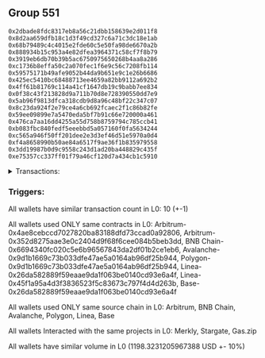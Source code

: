 ## Group 551

```0x356f1af3eaeb47022745673a138233a1edaaa357
0x2dbade8fdc8317eb8a56c21dbb158639e2d011f8
0x8d2aa659dfb18c1d3f49cd327c6a71c3dc18e1ab
0x68b79489c4c4015e2fde60c5e50fa98de6670a2b
0x888934b15c953a4e82dfea3964371c58cf7f8b79
0x3919eb6db70b39b5ac6750975650268b4aa8a286
0xc1736b8effa50c2a070fec1f6e9c56c7208fb114
0x59575171b49afe9052b44da9b651e9c1e26b6686
0x425ec5410bc68488713ee4659a82bb9112a692b2
0x4ff61b81769c114a41cf1647db19c9babb7ee834
0x0f38c43f213828d9a711b70d8e728390550dd7e9
0x5ab96f9813dfca318cdb9d8a96c48bf22c347c07
0x8c23da924f2e79ce4a6cb692fcaec2f1c86b82fe
0x59ee09899e7a5470eda5bf7b91c66e720000a461
0x476ca7aa16dd4255a55d758b8759794c785ccb41
0xb083fbc840fedf5eeebbd5a057160f0fa5634244
0xc565a946f50ff201dee2e3d3ef46d51e5970a0d4
0xf4a8658990b50ae84a6517f9ae36f1b835979558
0x3dd19987b0d9c9558c243d1ad20ba448829c435f
0xe75357cc337ff01f79a46cf120d7a434cb1c5910
```
<details>
<summary>Transactions:</summary>

Hashes: 

Wallet: 0x356f1af3eaeb47022745673a138233a1edaaa357

       Hash: 0x72ac1e491677b304a497c6f776535aa61b5a1d299fbe20a431db06b19facbbcd
         - source chain: Arbitrum
         - destination chain: Aptos
         - project: Merkly
         - contract: 0x4ae8cebccd7027820ba83188dfd73ccad0a92806
       Hash: 0xc3de70f7ac6df90b8d31e02ea2b06c6f826f08fb5cfecac25ee8616310c7863d
         - source chain: Arbitrum
         - destination chain: BNB Chain
         - project: Stargate
         - contract: 0x352d8275aae3e0c2404d9f68f6cee084b5beb3dd
         - value USD: 264.763314053
       Hash: 0x4a813fb431fa0076ce197dcd83b9c7a65b5b1b4d4bbf2880197e2059984928ee
         - source chain: BNB Chain
         - destination chain: Avalanche
         - project: Stargate
         - contract: 0x6694340fc020c5e6b96567843da2df01b2ce1eb6
         - value USD: 261.851131671
       Hash: 0xc1e2ce6bc99952f42ffa89bc4590e0b9114a35b9ce5dd03a910b290700ad372f
         - source chain: Avalanche
         - destination chain: Polygon
         - project: Stargate
         - contract: 0x9d1b1669c73b033dfe47ae5a0164ab96df25b944
         - value USD: 259.538670952
       Hash: 0xf6cc4e332d0eb186c757a2fc7e4260f25d5100286c9c9d942b71a4018bf3198c
         - source chain: Polygon
         - destination chain: Base
         - project: Stargate
         - contract: 0x9d1b1669c73b033dfe47ae5a0164ab96df25b944
         - value USD: 257.646625136
       Hash: 0xea2cd20e630c377fb941579bf01603ae3a5c4bbb8224e59a3ba5139e4484c12b
         - source chain: Linea
         - destination chain: Metis
         - project: Gas.zip
         - contract: 0x26da582889f59eaae9da1f063be0140cd93e6a4f
         - value USD: 3.210413713e-06
       Hash: 0x262c9a0d255924853b63c802061a488341fe9a49534c7d76f5991ac41c8de54a
         - source chain: Linea
         - destination chain: Base
         - project: Stargate
         - contract: 0x45f1a95a4d3f3836523f5c83673c797f4d4d263b
         - value USD: 48.207551712
       Hash: 0xcb993a01a9ed2265bdb371003d4e9ddac1c230d3f17686d214fe211e70b9a25d
         - source chain: Base
         - destination chain: Kava
         - project: Gas.zip
         - contract: 0x26da582889f59eaae9da1f063be0140cd93e6a4f
         - value USD: 3.756638197e-08
       Hash: 0x5dd3468d574b194d37455fbc1edb028ba1e7270ea72e3031e60d884433807af9
         - source chain: Linea
         - destination chain: Base
         - project: Stargate
         - contract: 0x45f1a95a4d3f3836523f5c83673c797f4d4d263b
         - value USD: 106.315682371
       Hash: 0xa6b819d75fc825666872021227267b7d7f7c515def110eefe48daba923c92190
         - source chain: Base
         - destination chain: Arbitrum
         - project: Gas.zip
         - contract: 0x26da582889f59eaae9da1f063be0140cd93e6a4f
         - value USD: 0.0001414537586
Wallet: 0x2dbade8fdc8317eb8a56c21dbb158639e2d011f8

       Hash:0xa64bac8d2c1411843cf3e1b7ee1f4977708d56da210f0b593a6899b1f140a95e
         - source chain: Arbitrum
         - destination chain: Aptos
         - project: Merkly
         - contract: 0x4ae8cebccd7027820ba83188dfd73ccad0a92806
       Hash:0x8da42c3b6d538488037f2cbea3f30327c001d23ba0d7a579f9657380da41ee04
         - source chain: Arbitrum
         - destination chain: BNB Chain
         - project: Stargate
         - contract: 0x352d8275aae3e0c2404d9f68f6cee084b5beb3dd
         - value USD: 255.895934738
       Hash:0x1eedc30f5f7cce2d14c5b9d8b6d679583d42451a80014e311ddfdd632ca9de73
         - source chain: BNB Chain
         - destination chain: Avalanche
         - project: Stargate
         - contract: 0x6694340fc020c5e6b96567843da2df01b2ce1eb6
         - value USD: 252.811731939
       Hash:0x23160d3df77e8ea28e36d671190f0d7a4d30bd29aed08e5e0e28faff37b2791f
         - source chain: Avalanche
         - destination chain: Polygon
         - project: Stargate
         - contract: 0x9d1b1669c73b033dfe47ae5a0164ab96df25b944
         - value USD: 250.939863892
       Hash:0xeaf61b759a63762bf22097989bb17183fa314828290fd3317357c76139d5661e
         - source chain: Polygon
         - destination chain: Base
         - project: Stargate
         - contract: 0x9d1b1669c73b033dfe47ae5a0164ab96df25b944
         - value USD: 249.097380667
       Hash:0xb025504c1ea35db8e1f825366c8d9fd22bc516e0046057e33119f5785e5f49f2
         - source chain: Linea
         - destination chain: Arbitrum
         - project: Gas.zip
         - contract: 0x26da582889f59eaae9da1f063be0140cd93e6a4f
         - value USD: 0.0001205564449
       Hash:0xfaf69dd67c1784749ac1e7106e65be2cd260f03dd6142bdbcdf2d1bd5ed209d7
         - source chain: Linea
         - destination chain: Base
         - project: Stargate
         - contract: 0x45f1a95a4d3f3836523f5c83673c797f4d4d263b
         - value USD: 51.8446909
       Hash:0x582976758ca4edff96fbda1229d129b9572e454da585094ba985153b93ddb2df
         - source chain: Base
         - destination chain: Kava
         - project: Gas.zip
         - contract: 0x26da582889f59eaae9da1f063be0140cd93e6a4f
         - value USD: 3.786691303e-08
       Hash:0x6efc776dfc3838bc1d00e53a9c30f5ddedfcb7d415dc7c882688ca1e00605c9a
         - source chain: Linea
         - destination chain: Base
         - project: Stargate
         - contract: 0x45f1a95a4d3f3836523f5c83673c797f4d4d263b
         - value USD: 104.760916093
       Hash:0x5ed6e5fa65dbec3c09165249a3d16f677a422fb0eb1f99e362bec863eb71d7bb
         - source chain: Base
         - destination chain: Kava
         - project: Gas.zip
         - contract: 0x26da582889f59eaae9da1f063be0140cd93e6a4f
         - value USD: 1.993683073e-08
Wallet: 0x8d2aa659dfb18c1d3f49cd327c6a71c3dc18e1ab

       Hash:0x42e95d0e6b64c49ab1306bcea5915dd5f868b8db03fa9dd876effced6a12d15d
         - source chain: Arbitrum
         - destination chain: Aptos
         - project: Merkly
         - contract: 0x4ae8cebccd7027820ba83188dfd73ccad0a92806
       Hash:0xda2ca9013248692f553e6cbb5d5f1a2de749fba666bba6a80c00353283da9408
         - source chain: Arbitrum
         - destination chain: BNB Chain
         - project: Stargate
         - contract: 0x352d8275aae3e0c2404d9f68f6cee084b5beb3dd
         - value USD: 263.59635794
       Hash:0xc170994f18468f225aba9dcfa0daaad407fafdab7cdfda231d70d684c97033ea
         - source chain: BNB Chain
         - destination chain: Avalanche
         - project: Stargate
         - contract: 0x6694340fc020c5e6b96567843da2df01b2ce1eb6
         - value USD: 260.746125837
       Hash:0xfeee636eafb308f13e6fc55fcdb2557a4287c3cdf9cdc00e86a14cddac7e1dd6
         - source chain: Avalanche
         - destination chain: Polygon
         - project: Stargate
         - contract: 0x9d1b1669c73b033dfe47ae5a0164ab96df25b944
         - value USD: 258.783320944
       Hash:0x6db106fe4f4879a07c47fb2eeae793b2f7925b2ced7eb5a9e545291bd1c36815
         - source chain: Polygon
         - destination chain: Base
         - project: Stargate
         - contract: 0x9d1b1669c73b033dfe47ae5a0164ab96df25b944
         - value USD: 256.595746901
       Hash:0x2713852c27941f8267ea125cf5614bf531cd6d3bd2596eed110e73e3db9d4e5c
         - source chain: Linea
         - destination chain: Linea
         - project: Gas.zip
         - contract: 0x26da582889f59eaae9da1f063be0140cd93e6a4f
         - value USD: 0.0001501605423
       Hash:0x53355ca0c7e2266183a526ac7db1d9d2d327a55cf03e33221438c302ac5a6293
         - source chain: Linea
         - destination chain: Base
         - project: Stargate
         - contract: 0x45f1a95a4d3f3836523f5c83673c797f4d4d263b
         - value USD: 44.742276625
       Hash:0xc4ac254ac4d061dbf30ea11521c208410180ed93f0573e3b83defb1c5fd6098b
         - source chain: Base
         - destination chain: Scroll
         - project: Gas.zip
         - contract: 0x26da582889f59eaae9da1f063be0140cd93e6a4f
         - value USD: 5.17929295e-05
       Hash:0xb0494de18c48f441d27159a64bed41b5e4d355bf6804bc541994a505e574a0f1
         - source chain: Linea
         - destination chain: Base
         - project: Stargate
         - contract: 0x45f1a95a4d3f3836523f5c83673c797f4d4d263b
         - value USD: 120.82428346
       Hash:0x62a81321106a6d79739d326bbd7e3b4f33f1562e3e24b593dd753f459611fe06
         - source chain: Base
         - destination chain: Kava
         - project: Gas.zip
         - contract: 0x26da582889f59eaae9da1f063be0140cd93e6a4f
         - value USD: 1.974451403e-08
Wallet: 0x68b79489c4c4015e2fde60c5e50fa98de6670a2b

       Hash:0x9d3826ad1ad76cdcdeb66dc4487577d0baa50799d74d476db9db6206075cd88e
         - source chain: Arbitrum
         - destination chain: Aptos
         - project: Merkly
         - contract: 0x4ae8cebccd7027820ba83188dfd73ccad0a92806
       Hash:0x36e4c209961e05a7862886325e46b96ea38294288d715b9cb6f4dc4b1dccf2c9
         - source chain: Arbitrum
         - destination chain: BNB Chain
         - project: Stargate
         - contract: 0x352d8275aae3e0c2404d9f68f6cee084b5beb3dd
         - value USD: 248.746775889
       Hash:0x32bec6d47448d1acd42664553177312202c47c15573b052135605637ea0ad4e6
         - source chain: BNB Chain
         - destination chain: Avalanche
         - project: Stargate
         - contract: 0x6694340fc020c5e6b96567843da2df01b2ce1eb6
         - value USD: 245.519971503
       Hash:0xd6aee10d8715c014b1420a775d91bc91ceb13616ef17267160c6814af8e9bd61
         - source chain: Avalanche
         - destination chain: Polygon
         - project: Stargate
         - contract: 0x9d1b1669c73b033dfe47ae5a0164ab96df25b944
         - value USD: 243.582312514
       Hash:0x3408d9ab792e62e9a255ba448b88241f672d328fe7761ed1c111e78367c2517d
         - source chain: Polygon
         - destination chain: Base
         - project: Stargate
         - contract: 0x9d1b1669c73b033dfe47ae5a0164ab96df25b944
         - value USD: 241.801282294
       Hash:0xe4d0fb0ec94eee6c2431451e02b75ca03de14980cba7858918c823b2ae6e6688
         - source chain: Linea
         - destination chain: Zora
         - project: Gas.zip
         - contract: 0x26da582889f59eaae9da1f063be0140cd93e6a4f
         - value USD: 4.92212704e-05
       Hash:0xcd23072a1d882b242f6ecfbecbd9135dd7c9783e681870158e9b12779a08795f
         - source chain: Linea
         - destination chain: Base
         - project: Stargate
         - contract: 0x45f1a95a4d3f3836523f5c83673c797f4d4d263b
         - value USD: 48.974437915
       Hash:0xd0fa828f55b51aa4f1e3c6cb57184f160ac40f66bd9fc6415504a030861ff08d
         - source chain: Base
         - destination chain: Linea
         - project: Gas.zip
         - contract: 0x26da582889f59eaae9da1f063be0140cd93e6a4f
         - value USD: 0.0001215708566
       Hash:0xc7546d8c55f930d2bd3bb29303b8078333ccb38f9455322774638ffd0e6dc205
         - source chain: Linea
         - destination chain: Base
         - project: Stargate
         - contract: 0x45f1a95a4d3f3836523f5c83673c797f4d4d263b
         - value USD: 111.092839808
       Hash:0x46bfa85d7743654a771f015c53393794335a3b92a6d7ba91027433552e153b92
         - source chain: Base
         - destination chain: Arbitrum
         - project: Gas.zip
         - contract: 0x26da582889f59eaae9da1f063be0140cd93e6a4f
         - value USD: 0.0001082584791
Wallet: 0x888934b15c953a4e82dfea3964371c58cf7f8b79

       Hash:0x509dfda95544c4a859fe49a20b59a74022c82b69492355cd5e1fba5ee69aed00
         - source chain: Arbitrum
         - destination chain: Aptos
         - project: Merkly
         - contract: 0x4ae8cebccd7027820ba83188dfd73ccad0a92806
       Hash:0x04bfd4b783c49ab7d42c45cebcea4f73104ba79dd182a159d33b0cbc77a04df5
         - source chain: Arbitrum
         - destination chain: BNB Chain
         - project: Stargate
         - contract: 0x352d8275aae3e0c2404d9f68f6cee084b5beb3dd
         - value USD: 254.252479534
       Hash:0x89683150ce5e21b4c35db6e1a75781ccc472f1e0e3f8174d0311fccb67e7c50d
         - source chain: BNB Chain
         - destination chain: Avalanche
         - project: Stargate
         - contract: 0x6694340fc020c5e6b96567843da2df01b2ce1eb6
         - value USD: 251.56923951
       Hash:0xd80ddc672bc450811a655e574bc579aead7ef46e4ccdee5069b027c8b8bad513
         - source chain: Avalanche
         - destination chain: Polygon
         - project: Stargate
         - contract: 0x9d1b1669c73b033dfe47ae5a0164ab96df25b944
         - value USD: 247.380920711
       Hash:0x1440bfe2a877b33f1135310f9956b21b271e73283ca790ba40d8a77a0a3dea78
         - source chain: Polygon
         - destination chain: Base
         - project: Stargate
         - contract: 0x9d1b1669c73b033dfe47ae5a0164ab96df25b944
         - value USD: 245.619360101
       Hash:0x29735caabe50daa2c18f0d6004019e2775daa8875604aebd941d721601a43755
         - source chain: Linea
         - destination chain: Metis
         - project: Gas.zip
         - contract: 0x26da582889f59eaae9da1f063be0140cd93e6a4f
         - value USD: 3.814063534e-06
       Hash:0x9c5f3695e7fd313fb330e5a9c9dd0514c2c4bfa480e530dbecd3dceaf868368e
         - source chain: Linea
         - destination chain: Base
         - project: Stargate
         - contract: 0x45f1a95a4d3f3836523f5c83673c797f4d4d263b
         - value USD: 47.861453477
       Hash:0xdd23e7f67361fbb5c033a306c7d2ee2add6f39b5fc5d02725c544b5f46b9db99
         - source chain: Base
         - destination chain: Scroll
         - project: Gas.zip
         - contract: 0x26da582889f59eaae9da1f063be0140cd93e6a4f
         - value USD: 7.893956841e-05
       Hash:0xaf544eccc383c393995b53e66ced7984c6c849ab2dc5b670e078a4af4a1a2194
         - source chain: Linea
         - destination chain: Base
         - project: Stargate
         - contract: 0x45f1a95a4d3f3836523f5c83673c797f4d4d263b
         - value USD: 109.61457224
       Hash:0x20ac92242ccb3ff61b75d7037e5164cafe04bd1ff14edd2630f5b2e44514ecaf
         - source chain: Base
         - destination chain: Scroll
         - project: Gas.zip
         - contract: 0x26da582889f59eaae9da1f063be0140cd93e6a4f
         - value USD: 0.000118127346
Wallet: 0x3919eb6db70b39b5ac6750975650268b4aa8a286

       Hash:0x2b0a0c8c4d848d99cdd491165c7e05bfffe985f0bcbbbf24bbf15260494ef148
         - source chain: Arbitrum
         - destination chain: Aptos
         - project: Merkly
         - contract: 0x4ae8cebccd7027820ba83188dfd73ccad0a92806
       Hash:0x48d49406fb287ed1e45c29bf63f3d6d946050957784c39005f5556888288d9db
         - source chain: Arbitrum
         - destination chain: BNB Chain
         - project: Stargate
         - contract: 0x352d8275aae3e0c2404d9f68f6cee084b5beb3dd
         - value USD: 268.988100241
       Hash:0xeae59615e4620643d631696d4672a056ff48d78756518aae20856f81daa53dc1
         - source chain: BNB Chain
         - destination chain: Avalanche
         - project: Stargate
         - contract: 0x6694340fc020c5e6b96567843da2df01b2ce1eb6
         - value USD: 265.958301184
       Hash:0xd463c4ab2789810828f4acaeb1ce0f6cd573522925ccab96bbe780cbcf247464
         - source chain: Avalanche
         - destination chain: Polygon
         - project: Stargate
         - contract: 0x9d1b1669c73b033dfe47ae5a0164ab96df25b944
         - value USD: 263.383926414
       Hash:0xfa63efc90285a145bedb8af62ec6bde6a708c0778028f4e78bb799fba9a38e0a
         - source chain: Polygon
         - destination chain: Base
         - project: Stargate
         - contract: 0x9d1b1669c73b033dfe47ae5a0164ab96df25b944
         - value USD: 261.25635217
       Hash:0xf277ccd056e2ffae3a6c6eaca8192155ef6d37e2024ba9e66ebd1f1caac6a83d
         - source chain: Linea
         - destination chain: Zora
         - project: Gas.zip
         - contract: 0x26da582889f59eaae9da1f063be0140cd93e6a4f
         - value USD: 0.0001640709013
       Hash:0x996823612d341ec75d3df7393172665eb469c5eb228117a4816123054bd70b5b
         - source chain: Linea
         - destination chain: Base
         - project: Stargate
         - contract: 0x45f1a95a4d3f3836523f5c83673c797f4d4d263b
         - value USD: 48.194391811
       Hash:0x652b551d5a5f76e004932b2c913705aacee3c3cf1ccd8c103160fccb4aa44602
         - source chain: Base
         - destination chain: Zora
         - project: Gas.zip
         - contract: 0x26da582889f59eaae9da1f063be0140cd93e6a4f
         - value USD: 6.786659727e-05
       Hash:0x1a154faf183c6ad1c1075084cbfd7510f2739edd5ac013834483b8ef1d029ee7
         - source chain: Linea
         - destination chain: Base
         - project: Stargate
         - contract: 0x45f1a95a4d3f3836523f5c83673c797f4d4d263b
         - value USD: 121.755495548
       Hash:0x1cb9afebc26860e2140e568fd9e40eec9d15946cc7e2c1e0628677e15925fd57
         - source chain: Base
         - destination chain: Kava
         - project: Gas.zip
         - contract: 0x26da582889f59eaae9da1f063be0140cd93e6a4f
         - value USD: 2.76936041e-08
Wallet: 0xc1736b8effa50c2a070fec1f6e9c56c7208fb114

       Hash:0x6ea725c84f0aa39532a1ea627f9a26ed7533141a0e2c3457c30762343a2660e8
         - source chain: Arbitrum
         - destination chain: Aptos
         - project: Merkly
         - contract: 0x4ae8cebccd7027820ba83188dfd73ccad0a92806
       Hash:0x58a5cb03e9532a274d8f85f3de7d432a62f753586ca705806ebdf264e44b7ae5
         - source chain: Arbitrum
         - destination chain: BNB Chain
         - project: Stargate
         - contract: 0x352d8275aae3e0c2404d9f68f6cee084b5beb3dd
         - value USD: 261.125606327
       Hash:0x30e0c8f86f31f48893cdf68c0f861cfa1a91bc9ce42c62bc940ff01b8e3f396a
         - source chain: BNB Chain
         - destination chain: Avalanche
         - project: Stargate
         - contract: 0x6694340fc020c5e6b96567843da2df01b2ce1eb6
         - value USD: 258.174174578
       Hash:0xb36592c885c72a77a46c628f5030f97fae0dcbec5b196e4a45c3c5443c1429c5
         - source chain: Avalanche
         - destination chain: Polygon
         - project: Stargate
         - contract: 0x9d1b1669c73b033dfe47ae5a0164ab96df25b944
         - value USD: 256.029727834
       Hash:0xda1683ddb614147e6a8684aae3bfc200c125edc531c6ca974a4fb9d6585e9a7f
         - source chain: Polygon
         - destination chain: Base
         - project: Stargate
         - contract: 0x9d1b1669c73b033dfe47ae5a0164ab96df25b944
         - value USD: 254.270264405
       Hash:0x4ecce6b8a88b485923f8a0da096fc0e9f4a9db7b075128ea2c653c805169ec08
         - source chain: Linea
         - destination chain: Linea
         - project: Gas.zip
         - contract: 0x26da582889f59eaae9da1f063be0140cd93e6a4f
         - value USD: 0.0001159196586
       Hash:0x377047454d196f721bb2a9ceb26d0a716aab47a293e968914491814456a4b0bc
         - source chain: Linea
         - destination chain: Base
         - project: Stargate
         - contract: 0x45f1a95a4d3f3836523f5c83673c797f4d4d263b
         - value USD: 48.590309027
       Hash:0x7dd08de812c9f46903ebaf4b191d89733904cec46cfe376a7e703deefceb38ca
         - source chain: Base
         - destination chain: Metis
         - project: Gas.zip
         - contract: 0x26da582889f59eaae9da1f063be0140cd93e6a4f
         - value USD: 4.783139769e-06
       Hash:0x0b45260970ab35493fcaadf5f58e12c889184381accf6147d4592072e029d8f5
         - source chain: Linea
         - destination chain: Base
         - project: Stargate
         - contract: 0x45f1a95a4d3f3836523f5c83673c797f4d4d263b
         - value USD: 91.996177181
       Hash:0x552bba81a832fa43e4f19d36ae468e668b2b1a137b29d1f3551bdd4a1f097be3
         - source chain: Base
         - destination chain: Base
         - project: Gas.zip
         - contract: 0x26da582889f59eaae9da1f063be0140cd93e6a4f
         - value USD: 9.928678197e-05
Wallet: 0x59575171b49afe9052b44da9b651e9c1e26b6686

       Hash:0x36181865af41f78f9480752fb524fb6fcf97605a8e31c373c68274fadaec8022
         - source chain: Arbitrum
         - destination chain: Aptos
         - project: Merkly
         - contract: 0x4ae8cebccd7027820ba83188dfd73ccad0a92806
       Hash:0xaee7f21114e912a8e7ef8bb2324593c1fe2977aa86c82e39e067b0e20fb749a7
         - source chain: Arbitrum
         - destination chain: BNB Chain
         - project: Stargate
         - contract: 0x352d8275aae3e0c2404d9f68f6cee084b5beb3dd
         - value USD: 255.805612206
       Hash:0x81a212c111c80356703dbaf12d9269db82842916c952cc6007bf5a25d994449e
         - source chain: BNB Chain
         - destination chain: Avalanche
         - project: Stargate
         - contract: 0x6694340fc020c5e6b96567843da2df01b2ce1eb6
         - value USD: 252.568725509
       Hash:0xa94533aac3b82a6c6279b13e6f5597095ae982c134c5818c0ef0ea156d2a320c
         - source chain: Avalanche
         - destination chain: Polygon
         - project: Stargate
         - contract: 0x9d1b1669c73b033dfe47ae5a0164ab96df25b944
         - value USD: 249.593333978
       Hash:0xaae08c8fabb42384ae68e4bcd3808ec0a8bbca006860e894e396fa9f5c0e3de8
         - source chain: Polygon
         - destination chain: Base
         - project: Stargate
         - contract: 0x9d1b1669c73b033dfe47ae5a0164ab96df25b944
         - value USD: 247.958910083
       Hash:0x18a70370f0f034bb38510ff03ef90a9f952ea988a1203908d5e7217bf8cf25e8
         - source chain: Linea
         - destination chain: Linea
         - project: Gas.zip
         - contract: 0x26da582889f59eaae9da1f063be0140cd93e6a4f
         - value USD: 0.000173344474
       Hash:0x909ec7a0f0fe0ce10d1e9d68bbe98b12d813bdaa9aa8c71e3b72ece9620ac3bb
         - source chain: Linea
         - destination chain: Base
         - project: Stargate
         - contract: 0x45f1a95a4d3f3836523f5c83673c797f4d4d263b
         - value USD: 46.505557435
       Hash:0x7dfaa15264f681b0ea3ff003159166d5c556c1b8c5f690bd4f6c6080f42b1b9b
         - source chain: Base
         - destination chain: Arbitrum
         - project: Gas.zip
         - contract: 0x26da582889f59eaae9da1f063be0140cd93e6a4f
         - value USD: 0.0001718096489
       Hash:0xe643557fa90887f90b97b11086e268c69ecec5e9ff25e05b7bdd46db1c9e7d18
         - source chain: Linea
         - destination chain: Base
         - project: Stargate
         - contract: 0x45f1a95a4d3f3836523f5c83673c797f4d4d263b
         - value USD: 96.938460591
       Hash:0xd6799fb59d3201308d76d048b6591e130cfe625dac6297c711418e41f0770d4b
         - source chain: Base
         - destination chain: Scroll
         - project: Gas.zip
         - contract: 0x26da582889f59eaae9da1f063be0140cd93e6a4f
         - value USD: 9.56981031e-05
Wallet: 0x425ec5410bc68488713ee4659a82bb9112a692b2

       Hash:0x3cf0d8b50d05c067681e3b6c5601d86a10f74044cce7cf4bd2138d1c283cfb89
         - source chain: Arbitrum
         - destination chain: Aptos
         - project: Merkly
         - contract: 0x4ae8cebccd7027820ba83188dfd73ccad0a92806
       Hash:0x2218430f1408f16b3d2ef2ed0d3860388984e51095eda9ca998012f7ad743ea5
         - source chain: Arbitrum
         - destination chain: BNB Chain
         - project: Stargate
         - contract: 0x352d8275aae3e0c2404d9f68f6cee084b5beb3dd
         - value USD: 264.966939128
       Hash:0x314ff2c234b3d9a8f6cac9bfe8aa7bd1f02e2a18074593dc168bdaab3dbb568d
         - source chain: BNB Chain
         - destination chain: Avalanche
         - project: Stargate
         - contract: 0x6694340fc020c5e6b96567843da2df01b2ce1eb6
         - value USD: 261.681414055
       Hash:0x695b42771ceff79f491846eb6781e44917390889dbbc5ec29b9a5696fabd10b9
         - source chain: Avalanche
         - destination chain: Polygon
         - project: Stargate
         - contract: 0x9d1b1669c73b033dfe47ae5a0164ab96df25b944
         - value USD: 258.613823754
       Hash:0x76845db4211d5611cee2fea28ef12351eee72944306c1d3a2c2af103ef31e722
         - source chain: Polygon
         - destination chain: Base
         - project: Stargate
         - contract: 0x9d1b1669c73b033dfe47ae5a0164ab96df25b944
         - value USD: 256.934541367
       Hash:0xd795369a9dbac2da0a37ddd90a31317f91e286cf31dbfd376e655510c35ae3ae
         - source chain: Linea
         - destination chain: Scroll
         - project: Gas.zip
         - contract: 0x26da582889f59eaae9da1f063be0140cd93e6a4f
         - value USD: 6.300685058e-05
       Hash:0xb68301cc7c2ac0cfe4380c155f458fbeb2fa372a4b7bdc270211e94ec7553329
         - source chain: Linea
         - destination chain: Base
         - project: Stargate
         - contract: 0x45f1a95a4d3f3836523f5c83673c797f4d4d263b
         - value USD: 45.165993449
       Hash:0x3c9e316a2beb280b80daea6d892065d00c0e93db11bc591581732a6f245e18ac
         - source chain: Base
         - destination chain: Base
         - project: Gas.zip
         - contract: 0x26da582889f59eaae9da1f063be0140cd93e6a4f
         - value USD: 8.179710935e-05
       Hash:0x5f6ee3ab42da624722c6ca29ebeb0cf5df6cbbd467293af0a752f96c8bb51574
         - source chain: Linea
         - destination chain: Base
         - project: Stargate
         - contract: 0x45f1a95a4d3f3836523f5c83673c797f4d4d263b
         - value USD: 107.816963634
       Hash:0xfc954762c3728931176d1c1c626e7144ba15ef5cf1f5c5475c6b3ef48f41f8c0
         - source chain: Base
         - destination chain: Scroll
         - project: Gas.zip
         - contract: 0x26da582889f59eaae9da1f063be0140cd93e6a4f
         - value USD: 8.253961392e-05
Wallet: 0x4ff61b81769c114a41cf1647db19c9babb7ee834

       Hash:0x6748b564ab1fa88c7752f2d2cfeeab924d06085d3db344aeebcbb19409f1a2e9
         - source chain: Arbitrum
         - destination chain: Aptos
         - project: Merkly
         - contract: 0x4ae8cebccd7027820ba83188dfd73ccad0a92806
       Hash:0x40a8e02b00ae20a6c07950dc8a23c6cf4ed13c57a8d961824a4714173c2b4082
         - source chain: Arbitrum
         - destination chain: BNB Chain
         - project: Stargate
         - contract: 0x352d8275aae3e0c2404d9f68f6cee084b5beb3dd
         - value USD: 264.472261566
       Hash:0x1f98369f0ea76b18f9e23146ea3042d44c8bb6ef9db2f0f5b2895d8e89d2f140
         - source chain: BNB Chain
         - destination chain: Avalanche
         - project: Stargate
         - contract: 0x6694340fc020c5e6b96567843da2df01b2ce1eb6
         - value USD: 261.653028854
       Hash:0x9784fc16c0197298489d43578172419d2c6f3471ec24cf0417685b22597ba432
         - source chain: Avalanche
         - destination chain: Polygon
         - project: Stargate
         - contract: 0x9d1b1669c73b033dfe47ae5a0164ab96df25b944
         - value USD: 258.533434595
       Hash:0xe55e73d5a50f8153fd9daa46b59b7533902e0563f098963a3e6cc2a1caebbc60
         - source chain: Polygon
         - destination chain: Base
         - project: Stargate
         - contract: 0x9d1b1669c73b033dfe47ae5a0164ab96df25b944
         - value USD: 256.868104238
       Hash:0x960cb236afd26687a688e498975418bfa48010d394b1bc84b9815f64071d0182
         - source chain: Linea
         - destination chain: Scroll
         - project: Gas.zip
         - contract: 0x26da582889f59eaae9da1f063be0140cd93e6a4f
         - value USD: 0.0001673063264
       Hash:0x3bc7086f45e55d779d6cb07b92fe024b0fd6eefc8215d0023acfd99f3fee2963
         - source chain: Linea
         - destination chain: Base
         - project: Stargate
         - contract: 0x45f1a95a4d3f3836523f5c83673c797f4d4d263b
         - value USD: 43.948167029
       Hash:0x6c47683b74e795594a8cc93657094dd7b61744779c8c769298ba62b7733af2ae
         - source chain: Base
         - destination chain: Kava
         - project: Gas.zip
         - contract: 0x26da582889f59eaae9da1f063be0140cd93e6a4f
         - value USD: 4.120617812e-08
       Hash:0x49c03dbcf4d35fe6de26be306b53f7850ca7db1b5cb1166b2599d7081ff4f003
         - source chain: Linea
         - destination chain: Base
         - project: Stargate
         - contract: 0x45f1a95a4d3f3836523f5c83673c797f4d4d263b
         - value USD: 112.908343317
       Hash:0x0ccfad145455b9361bf46c7a85996bc8219f4e2d28ddffe6e2d1894df81c73f5
         - source chain: Base
         - destination chain: Arbitrum
         - project: Gas.zip
         - contract: 0x26da582889f59eaae9da1f063be0140cd93e6a4f
         - value USD: 2.721414807e-05
Wallet: 0x0f38c43f213828d9a711b70d8e728390550dd7e9

       Hash:0xa768af3a1d62fee90dc72a46f4249ed07e8722ec91e8f11e7b8fe766c12c9c51
         - source chain: Arbitrum
         - destination chain: Aptos
         - project: Merkly
         - contract: 0x4ae8cebccd7027820ba83188dfd73ccad0a92806
       Hash:0x991ec61109c967111b9080c0ad7cf3540e500f6d00f39830d196a8be53a21583
         - source chain: Arbitrum
         - destination chain: BNB Chain
         - project: Stargate
         - contract: 0x352d8275aae3e0c2404d9f68f6cee084b5beb3dd
         - value USD: 250.582007772
       Hash:0x3356c4b85a131391369d9627faa56c1899c117ae489aaf60d53f80bf5508f2b3
         - source chain: BNB Chain
         - destination chain: Avalanche
         - project: Stargate
         - contract: 0x6694340fc020c5e6b96567843da2df01b2ce1eb6
         - value USD: 247.539661085
       Hash:0x44bad545ad6a1266756009cb8b6babb558c215cfb5bb197a68178c096956dadf
         - source chain: Avalanche
         - destination chain: Polygon
         - project: Stargate
         - contract: 0x9d1b1669c73b033dfe47ae5a0164ab96df25b944
         - value USD: 244.644380483
       Hash:0x3197217b532a7093e5a2d8d192d2f7e386ca7d78720b79af10e86120dd586b8a
         - source chain: Polygon
         - destination chain: Base
         - project: Stargate
         - contract: 0x9d1b1669c73b033dfe47ae5a0164ab96df25b944
         - value USD: 243.862103078
       Hash:0x472f7d09a8b6897881e09668bda7ce3f3fee5d54b526b2e60ab4a7cce6120b0e
         - source chain: Linea
         - destination chain: Metis
         - project: Gas.zip
         - contract: 0x26da582889f59eaae9da1f063be0140cd93e6a4f
         - value USD: 3.148076667e-06
       Hash:0xae613127e9f719e0d3628f830464a78df7f6f72badd2d52dce4728a76fd48109
         - source chain: Linea
         - destination chain: Base
         - project: Stargate
         - contract: 0x45f1a95a4d3f3836523f5c83673c797f4d4d263b
         - value USD: 51.121775569
       Hash:0x293bb70d10d7bbb9b8550c6081108c15fa9a4669074069688e6ff6265148e199
         - source chain: Base
         - destination chain: Zora
         - project: Gas.zip
         - contract: 0x26da582889f59eaae9da1f063be0140cd93e6a4f
         - value USD: 0.0001229144716
       Hash:0x751b0557a94e0b1798042e09c2ea92fb90ad5dcc8e5e481adb756c661cb0c538
         - source chain: Linea
         - destination chain: Base
         - project: Stargate
         - contract: 0x45f1a95a4d3f3836523f5c83673c797f4d4d263b
         - value USD: 102.251421261
       Hash:0x09a32f01e6c30bbf9909163904395a7f9669fff9a616b65d52310ef86f7a37e7
         - source chain: Base
         - destination chain: Linea
         - project: Gas.zip
         - contract: 0x26da582889f59eaae9da1f063be0140cd93e6a4f
         - value USD: 5.412923957e-05
Wallet: 0x5ab96f9813dfca318cdb9d8a96c48bf22c347c07

       Hash:0xf4e072447371453f1a3953ec1bbde5261f5834051a657c2ed83bcc48ea9ade71
         - source chain: Arbitrum
         - destination chain: Aptos
         - project: Merkly
         - contract: 0x4ae8cebccd7027820ba83188dfd73ccad0a92806
       Hash:0x3ed45457ad35188215b8f074b9c8acbf5a041060aed336812055bb71188d365d
         - source chain: Arbitrum
         - destination chain: BNB Chain
         - project: Stargate
         - contract: 0x352d8275aae3e0c2404d9f68f6cee084b5beb3dd
         - value USD: 277.537849152
       Hash:0xe1137b6a68aa03abe47b6a00b3ec8bc1e97e316071624d688099a2622245e4b0
         - source chain: BNB Chain
         - destination chain: Avalanche
         - project: Stargate
         - contract: 0x6694340fc020c5e6b96567843da2df01b2ce1eb6
         - value USD: 274.760490246
       Hash:0x99a8e29fd84cec074568c73a866f4d9d7e0f4c6faee8f9d1d9db54e42e7b7c05
         - source chain: Avalanche
         - destination chain: Polygon
         - project: Stargate
         - contract: 0x9d1b1669c73b033dfe47ae5a0164ab96df25b944
         - value USD: 271.613761848
       Hash:0x33c0188879d808b837fe7b604c065d98bf8a2e361976a25a881b0459d2a6504d
         - source chain: Polygon
         - destination chain: Base
         - project: Stargate
         - contract: 0x9d1b1669c73b033dfe47ae5a0164ab96df25b944
         - value USD: 270.886065586
       Hash:0xa0099e1a6c3405fca5bb0e6f81fb89b7625bd1c07092e2a8386d80d68a037bb8
         - source chain: Linea
         - destination chain: Base
         - project: Gas.zip
         - contract: 0x26da582889f59eaae9da1f063be0140cd93e6a4f
         - value USD: 5.873519969e-05
       Hash:0x0d154c6d718e6992a96b4fc68de563ea30567b79c84a315426da34c8e62362e0
         - source chain: Linea
         - destination chain: Base
         - project: Stargate
         - contract: 0x45f1a95a4d3f3836523f5c83673c797f4d4d263b
         - value USD: 47.32614899
       Hash:0xc60eac4124c987fa8ee11f165628a870af71889a3d06ba42caf3006aac4af3ed
         - source chain: Base
         - destination chain: Linea
         - project: Gas.zip
         - contract: 0x26da582889f59eaae9da1f063be0140cd93e6a4f
         - value USD: 7.324844965e-05
       Hash:0x198a4a531c5692264f3ef01e4ff0827a86bbc8984e58f2e78f1eb92c6e469b35
         - source chain: Linea
         - destination chain: Base
         - project: Stargate
         - contract: 0x45f1a95a4d3f3836523f5c83673c797f4d4d263b
         - value USD: 93.672913313
       Hash:0xdb5de02825a230d1d82b59897f73920baa1c8f5922799b05494d1a9d9cbfac0d
         - source chain: Base
         - destination chain: Kava
         - project: Gas.zip
         - contract: 0x26da582889f59eaae9da1f063be0140cd93e6a4f
         - value USD: 8.526040151e-09
Wallet: 0x8c23da924f2e79ce4a6cb692fcaec2f1c86b82fe

       Hash:0xcdf2b9672e6cb3ec03195885353b81a4a739f6db3d8d9a6eeac059ce8d36ef21
         - source chain: Arbitrum
         - destination chain: Aptos
         - project: Merkly
         - contract: 0x4ae8cebccd7027820ba83188dfd73ccad0a92806
       Hash:0x6b17973158028dc118aadaad1e3a025399eb3c3894c30bac9474eeddc6594e8c
         - source chain: Arbitrum
         - destination chain: BNB Chain
         - project: Stargate
         - contract: 0x352d8275aae3e0c2404d9f68f6cee084b5beb3dd
         - value USD: 250.526927522
       Hash:0x98728a5515c3f8c14416cc581771f1a8c3131faa7cf340474573576d7f63cbd3
         - source chain: BNB Chain
         - destination chain: Avalanche
         - project: Stargate
         - contract: 0x6694340fc020c5e6b96567843da2df01b2ce1eb6
         - value USD: 248.043341496
       Hash:0xaf8a52ad6f487d014172a970333a78ac956e28a9e848cb17c8ab8a76921f1f11
         - source chain: Avalanche
         - destination chain: Polygon
         - project: Stargate
         - contract: 0x9d1b1669c73b033dfe47ae5a0164ab96df25b944
         - value USD: 244.797087697
       Hash:0x18993a49b53d80408579c52282dab5d494610761ae1b9f51e9ff7d0576cc25f3
         - source chain: Polygon
         - destination chain: Base
         - project: Stargate
         - contract: 0x9d1b1669c73b033dfe47ae5a0164ab96df25b944
         - value USD: 244.057336194
       Hash:0x7c541d9c308f225392dbcb4f11c84f1d81b46fed15883edd29dadceb3e2edb9b
         - source chain: Linea
         - destination chain: Metis
         - project: Gas.zip
         - contract: 0x26da582889f59eaae9da1f063be0140cd93e6a4f
         - value USD: 4.691845033e-06
       Hash:0x63066f78e793984d0d6a9053606f33ebb4e6729e2a021f45874e557c452e220c
         - source chain: Linea
         - destination chain: Base
         - project: Stargate
         - contract: 0x45f1a95a4d3f3836523f5c83673c797f4d4d263b
         - value USD: 49.969164302
       Hash:0xc997fb257bbcd7876ae145ee41eb0ea2c38d7762f3202c6e91f8d82702256a71
         - source chain: Base
         - destination chain: Zora
         - project: Gas.zip
         - contract: 0x26da582889f59eaae9da1f063be0140cd93e6a4f
         - value USD: 8.218118741e-05
       Hash:0xf0fc290d84c0487c2c09589cd20b474c0c44a6f6c00d3231cd2a2111fe8ed49a
         - source chain: Linea
         - destination chain: Base
         - project: Stargate
         - contract: 0x45f1a95a4d3f3836523f5c83673c797f4d4d263b
         - value USD: 97.898217937
       Hash:0x3f6738d86a1bb498c0d8013e2d798b257e37331cf7e3af47a47ff56d7c4a018b
         - source chain: Base
         - destination chain: Base
         - project: Gas.zip
         - contract: 0x26da582889f59eaae9da1f063be0140cd93e6a4f
         - value USD: 1.525188518e-05
Wallet: 0x59ee09899e7a5470eda5bf7b91c66e720000a461

       Hash:0xfc2b365e82aa06f398ed28cf21b00629f7900c42e8e4f63be8a5e30d34c225c2
         - source chain: Arbitrum
         - destination chain: Aptos
         - project: Merkly
         - contract: 0x4ae8cebccd7027820ba83188dfd73ccad0a92806
       Hash:0x25598e4c5a88db1d11bcbda3885f9965359525d472beff2b169425cd4ea6aeca
         - source chain: Arbitrum
         - destination chain: BNB Chain
         - project: Stargate
         - contract: 0x352d8275aae3e0c2404d9f68f6cee084b5beb3dd
         - value USD: 276.906980007
       Hash:0x0054bf31fdef287f1cca8e795c237c7dd3436d4206d4424901ba9fb083f20f08
         - source chain: BNB Chain
         - destination chain: Avalanche
         - project: Stargate
         - contract: 0x6694340fc020c5e6b96567843da2df01b2ce1eb6
         - value USD: 274.599475276
       Hash:0x25061fc9157b1d764136231cd0ebbcdc35159a7bb380ee2436f6e45aee6a4d10
         - source chain: Avalanche
         - destination chain: Polygon
         - project: Stargate
         - contract: 0x9d1b1669c73b033dfe47ae5a0164ab96df25b944
         - value USD: 270.868360271
       Hash:0x512d058c27baa3b83c620e1bc50e5d40e3f1f5c735c18072cf8db155956b091d
         - source chain: Polygon
         - destination chain: Base
         - project: Stargate
         - contract: 0x9d1b1669c73b033dfe47ae5a0164ab96df25b944
         - value USD: 270.072864885
       Hash:0x7ff555826ce8fac79de3cca56add259fbeb8d325092e9c257866b41ee079a682
         - source chain: Linea
         - destination chain: Scroll
         - project: Gas.zip
         - contract: 0x26da582889f59eaae9da1f063be0140cd93e6a4f
         - value USD: 4.556427612e-05
       Hash:0xe769f860fcfa39beedcfd761031d411cac2702ff7001aa4d0a873f0a99d92e22
         - source chain: Linea
         - destination chain: Base
         - project: Stargate
         - contract: 0x45f1a95a4d3f3836523f5c83673c797f4d4d263b
         - value USD: 46.242485046
       Hash:0x2faf60e95888fe17c1d3fdc0ad4d59b8097e580bfc1c0c72e351aa347ed9def0
         - source chain: Base
         - destination chain: Metis
         - project: Gas.zip
         - contract: 0x26da582889f59eaae9da1f063be0140cd93e6a4f
         - value USD: 2.542534638e-06
       Hash:0xcf044f6d359e9a0e804f7be26573419a74aca7f19c67e4b3ca505bd200d37686
         - source chain: Linea
         - destination chain: Base
         - project: Stargate
         - contract: 0x45f1a95a4d3f3836523f5c83673c797f4d4d263b
         - value USD: 109.210645499
       Hash:0x0db9cb4045b96ffcfc53a06ca14d6c2230c6a1d43c786b5b5a5fe8202617366d
         - source chain: Base
         - destination chain: Base
         - project: Gas.zip
         - contract: 0x26da582889f59eaae9da1f063be0140cd93e6a4f
         - value USD: 0.0001465377204
Wallet: 0x476ca7aa16dd4255a55d758b8759794c785ccb41

       Hash:0x5c29670f3ea480f57c12dad6ef394defe3790b51dfd74bd3efdb28ca70780a39
         - source chain: Arbitrum
         - destination chain: Aptos
         - project: Merkly
         - contract: 0x4ae8cebccd7027820ba83188dfd73ccad0a92806
       Hash:0x75c7e59a0ac08209220346230ceec4a6085eb53b81bb8f85055d220364c8f975
         - source chain: Arbitrum
         - destination chain: BNB Chain
         - project: Stargate
         - contract: 0x352d8275aae3e0c2404d9f68f6cee084b5beb3dd
         - value USD: 249.476695911
       Hash:0x4ee31dd93e84bd9d1c0b7e3a97c6cbac2dabc67cc1dcc8f84451079b780d85c9
         - source chain: BNB Chain
         - destination chain: Avalanche
         - project: Stargate
         - contract: 0x6694340fc020c5e6b96567843da2df01b2ce1eb6
         - value USD: 247.133401462
       Hash:0xdd12aeaba2718e25b07c9d1335490fcb08f3307c093ff56634529067d23c4656
         - source chain: Avalanche
         - destination chain: Polygon
         - project: Stargate
         - contract: 0x9d1b1669c73b033dfe47ae5a0164ab96df25b944
         - value USD: 243.675875947
       Hash:0x7b84fff323d930fc548110b8c51296bd7fa0d170a29dd13dc10cb9436ac10093
         - source chain: Polygon
         - destination chain: Base
         - project: Stargate
         - contract: 0x9d1b1669c73b033dfe47ae5a0164ab96df25b944
         - value USD: 242.891859435
       Hash:0x0e58047e8eca7e4f7ba51bbdaae9635bd6a5610b0c0acf5851cc610e174cc933
         - source chain: Linea
         - destination chain: Scroll
         - project: Gas.zip
         - contract: 0x26da582889f59eaae9da1f063be0140cd93e6a4f
         - value USD: 8.507704682e-05
       Hash:0x87f8010bce2ea60a3fa3ba8b8aa023c1750df162f5f53bde0bcd908f8f93697a
         - source chain: Linea
         - destination chain: Base
         - project: Stargate
         - contract: 0x45f1a95a4d3f3836523f5c83673c797f4d4d263b
         - value USD: 51.415266818
       Hash:0xc69c4dc93d869d4d1dddd0b2d4e9aeab642353de06bf1615de575a76605dc6b6
         - source chain: Base
         - destination chain: Metis
         - project: Gas.zip
         - contract: 0x26da582889f59eaae9da1f063be0140cd93e6a4f
         - value USD: 2.07981136e-06
       Hash:0xf1f9961eb9b9e0b19454b315cc1841c80669f703a348aa3dc1e61542cfc536f7
         - source chain: Linea
         - destination chain: Base
         - project: Stargate
         - contract: 0x45f1a95a4d3f3836523f5c83673c797f4d4d263b
         - value USD: 97.913616471
       Hash:0x8b021fcb5924ad19a90b5de1c060b8eb90822ca75cca117f584dd5447b13a518
         - source chain: Base
         - destination chain: Zora
         - project: Gas.zip
         - contract: 0x26da582889f59eaae9da1f063be0140cd93e6a4f
         - value USD: 0.0001438462112
Wallet: 0xb083fbc840fedf5eeebbd5a057160f0fa5634244

       Hash:0x7f515a63779c15fa8a2362eb5d1f34e12a43af596b34530c55eda68d7aec040b
         - source chain: Arbitrum
         - destination chain: Aptos
         - project: Merkly
         - contract: 0x4ae8cebccd7027820ba83188dfd73ccad0a92806
       Hash:0xe59f3032c5d62d9ebb77f17a996f772e2120e100932f59d8d3649001ec85ca11
         - source chain: Arbitrum
         - destination chain: BNB Chain
         - project: Stargate
         - contract: 0x352d8275aae3e0c2404d9f68f6cee084b5beb3dd
         - value USD: 256.777749567
       Hash:0x00c2b70315d76df2755cb64faab6c8824999c41f7e8f6b8075243e0cba2a4e7f
         - source chain: BNB Chain
         - destination chain: Avalanche
         - project: Stargate
         - contract: 0x6694340fc020c5e6b96567843da2df01b2ce1eb6
         - value USD: 254.140716298
       Hash:0x9ae6d7151730d75cad9ba482ebc09bfaed27420c3c58fec8ea61aa72445cbd10
         - source chain: Avalanche
         - destination chain: Polygon
         - project: Stargate
         - contract: 0x9d1b1669c73b033dfe47ae5a0164ab96df25b944
         - value USD: 250.789235932
       Hash:0x6f038697aaf98822a31f6c5d812567b72d4d93c9bb41c9d33c69145731130366
         - source chain: Polygon
         - destination chain: Base
         - project: Stargate
         - contract: 0x9d1b1669c73b033dfe47ae5a0164ab96df25b944
         - value USD: 249.86345079
       Hash:0xdcbefc5f657432a510900121aa6062a5ff85aa1b6b06c083846d2de3dcd83a08
         - source chain: Linea
         - destination chain: Linea
         - project: Gas.zip
         - contract: 0x26da582889f59eaae9da1f063be0140cd93e6a4f
         - value USD: 7.226209416e-05
       Hash:0x3c9b7750fe81fd31428839db2701ed38b88e1430eeb875e21f4c3e08605aade6
         - source chain: Linea
         - destination chain: Base
         - project: Stargate
         - contract: 0x45f1a95a4d3f3836523f5c83673c797f4d4d263b
         - value USD: 52.225277078
       Hash:0xbc0f09024d7c86ff1884065432506d2064ed077accf625947bf82666fc5b1f8f
         - source chain: Base
         - destination chain: Arbitrum
         - project: Gas.zip
         - contract: 0x26da582889f59eaae9da1f063be0140cd93e6a4f
         - value USD: 0.0001329191379
       Hash:0xed9bf8d88e2ab342b8603718ae6d5bbdedb16c7662d559000b99afd9234887ad
         - source chain: Linea
         - destination chain: Base
         - project: Stargate
         - contract: 0x45f1a95a4d3f3836523f5c83673c797f4d4d263b
         - value USD: 111.124497224
       Hash:0x51b814725a1410e8c25d66de4c78df41b2443f89cecd7908d9149e6660a136ab
         - source chain: Base
         - destination chain: Linea
         - project: Gas.zip
         - contract: 0x26da582889f59eaae9da1f063be0140cd93e6a4f
         - value USD: 0.0001106509317
Wallet: 0xc565a946f50ff201dee2e3d3ef46d51e5970a0d4

       Hash:0xf142d3d98146e0494368d23069716f4174e8704e2e73832730980fb74351c9e6
         - source chain: Arbitrum
         - destination chain: Aptos
         - project: Merkly
         - contract: 0x4ae8cebccd7027820ba83188dfd73ccad0a92806
       Hash:0x8b4af535f86f2b889d0ab558f1a4f345fbdf527748e8dc89e9855de741315a21
         - source chain: Arbitrum
         - destination chain: BNB Chain
         - project: Stargate
         - contract: 0x352d8275aae3e0c2404d9f68f6cee084b5beb3dd
         - value USD: 252.093240186
       Hash:0xf8b64bf8d76c0014fea4918daf78682f9268b1d83e8bb1cd63d13b14713a02b0
         - source chain: BNB Chain
         - destination chain: Avalanche
         - project: Stargate
         - contract: 0x6694340fc020c5e6b96567843da2df01b2ce1eb6
         - value USD: 249.423877072
       Hash:0xc45607952c677724989e0aab8a1819709f423c5654be69627f95ce7f81d8b3e5
         - source chain: Avalanche
         - destination chain: Polygon
         - project: Stargate
         - contract: 0x9d1b1669c73b033dfe47ae5a0164ab96df25b944
         - value USD: 245.695068534
       Hash:0xcad24f4ba3bca7c73aba7eaa08314c6b0479cc09c2c302c830efd7dbd2148608
         - source chain: Polygon
         - destination chain: Base
         - project: Stargate
         - contract: 0x9d1b1669c73b033dfe47ae5a0164ab96df25b944
         - value USD: 244.247155279
       Hash:0xdc81a4c398f7a9d59121cc04dfd51bfbfe06f53bd857dfd5173abea824ce7abb
         - source chain: Linea
         - destination chain: Zora
         - project: Gas.zip
         - contract: 0x26da582889f59eaae9da1f063be0140cd93e6a4f
         - value USD: 7.90255414e-05
       Hash:0xe1b8b4f78a494a2e5c31448727f374fcf8e36c84fd3cf3327ab9bce1251126cc
         - source chain: Linea
         - destination chain: Base
         - project: Stargate
         - contract: 0x45f1a95a4d3f3836523f5c83673c797f4d4d263b
         - value USD: 52.554495232
       Hash:0x3efd31918765f8ee7c201ba0dd1f543706ad828b811e616938db6595e5e8e834
         - source chain: Base
         - destination chain: Scroll
         - project: Gas.zip
         - contract: 0x26da582889f59eaae9da1f063be0140cd93e6a4f
         - value USD: 8.677040538e-05
       Hash:0x323d19ce9c25f9c67119176c8f1f0dbae4a0df767e4e9042e888026608be858a
         - source chain: Linea
         - destination chain: Base
         - project: Stargate
         - contract: 0x45f1a95a4d3f3836523f5c83673c797f4d4d263b
         - value USD: 112.740172956
       Hash:0xd0aca1e09a45202bdccc16f679401a941c59aad9bc90c51395e354c37c6a9e31
         - source chain: Base
         - destination chain: Arbitrum
         - project: Gas.zip
         - contract: 0x26da582889f59eaae9da1f063be0140cd93e6a4f
         - value USD: 5.502640928e-05
Wallet: 0xf4a8658990b50ae84a6517f9ae36f1b835979558

       Hash:0xff23c3290f325da46f83483dc7cb0840ec53ec4957129ad85b75bce111d14b05
         - source chain: Arbitrum
         - destination chain: Aptos
         - project: Merkly
         - contract: 0x4ae8cebccd7027820ba83188dfd73ccad0a92806
       Hash:0x472d11f6a0659f0ecf5305b7c6c32b3cb38aac33cd9e566d5259916ccad904d0
         - source chain: Arbitrum
         - destination chain: BNB Chain
         - project: Stargate
         - contract: 0x352d8275aae3e0c2404d9f68f6cee084b5beb3dd
         - value USD: 267.374913832
       Hash:0xdff01af8248868f909120a1e51168d220ed04b4eac2ca3b9d62113926c0dbb9a
         - source chain: BNB Chain
         - destination chain: Avalanche
         - project: Stargate
         - contract: 0x6694340fc020c5e6b96567843da2df01b2ce1eb6
         - value USD: 264.58664443
       Hash:0x38ce33db500e51dc2d5e206903e1ba52a93094add8b8fa8ad4b8bbc975d4f111
         - source chain: Avalanche
         - destination chain: Polygon
         - project: Stargate
         - contract: 0x9d1b1669c73b033dfe47ae5a0164ab96df25b944
         - value USD: 261.344921935
       Hash:0xb1adb05aea178a22c5b18aa7b208e7a95b9d8cffd5f25ec1a7fd5651c53441c7
         - source chain: Polygon
         - destination chain: Base
         - project: Stargate
         - contract: 0x9d1b1669c73b033dfe47ae5a0164ab96df25b944
         - value USD: 259.930634042
       Hash:0xcd63422461a18e1bb54a17a27576fe9e6e0989b981c96ff2d84b412f45ca2c5f
         - source chain: Linea
         - destination chain: Arbitrum
         - project: Gas.zip
         - contract: 0x26da582889f59eaae9da1f063be0140cd93e6a4f
         - value USD: 7.831359959e-05
       Hash:0x101d87d6f87cf2b63469fb387547351c72933076d820755c5a5a738724147ca7
         - source chain: Linea
         - destination chain: Base
         - project: Stargate
         - contract: 0x45f1a95a4d3f3836523f5c83673c797f4d4d263b
         - value USD: 52.675549864
       Hash:0xdd23bb8695213fc82ba1c51e890f3bf0de0ab98fc9a88852fbe9663f29b3ea00
         - source chain: Base
         - destination chain: Metis
         - project: Gas.zip
         - contract: 0x26da582889f59eaae9da1f063be0140cd93e6a4f
         - value USD: 3.866833743e-06
       Hash:0x589734eb0f452a202dd26971b25a8ec52da033c37575e9af073cb1217123d9fe
         - source chain: Linea
         - destination chain: Base
         - project: Stargate
         - contract: 0x45f1a95a4d3f3836523f5c83673c797f4d4d263b
         - value USD: 99.751312128
       Hash:0x9e90921a3f5ac96da9eaff775a4e5d6f3f2917081deaf7371bd87f70f2e36e97
         - source chain: Base
         - destination chain: Scroll
         - project: Gas.zip
         - contract: 0x26da582889f59eaae9da1f063be0140cd93e6a4f
         - value USD: 4.784905155e-05
Wallet: 0x3dd19987b0d9c9558c243d1ad20ba448829c435f

       Hash:0x5c0fae599a6a991e640d97461569e28383a9179c8b867a4faa52b9ae5254b2ef
         - source chain: Arbitrum
         - destination chain: Aptos
         - project: Merkly
         - contract: 0x4ae8cebccd7027820ba83188dfd73ccad0a92806
       Hash:0x388ac7b0139fbc838961fccbe5e0759632f36c1ee6e89f413b92404943fbd282
         - source chain: Arbitrum
         - destination chain: BNB Chain
         - project: Stargate
         - contract: 0x352d8275aae3e0c2404d9f68f6cee084b5beb3dd
         - value USD: 271.249673467
       Hash:0x86a2655ad5371092d8f5320c3bd1167ede946996583a1e99e81e6b9c5ba09b87
         - source chain: BNB Chain
         - destination chain: Avalanche
         - project: Stargate
         - contract: 0x6694340fc020c5e6b96567843da2df01b2ce1eb6
         - value USD: 268.221760954
       Hash:0x70918c720ba43213ca22b3898848532a8200e0206ed1980a1a5229e6acfeeec0
         - source chain: Avalanche
         - destination chain: Polygon
         - project: Stargate
         - contract: 0x9d1b1669c73b033dfe47ae5a0164ab96df25b944
         - value USD: 264.57369057
       Hash:0x59b68d260e742aef8d0752fe7955d98f33738893eb7635679f0a74c52a4f9091
         - source chain: Polygon
         - destination chain: Base
         - project: Stargate
         - contract: 0x9d1b1669c73b033dfe47ae5a0164ab96df25b944
         - value USD: 262.869225991
       Hash:0x47667a91a0ffbd82bd683f677fdfb4c8b089c0e1e51a4d81e924702339d612f0
         - source chain: Linea
         - destination chain: Base
         - project: Gas.zip
         - contract: 0x26da582889f59eaae9da1f063be0140cd93e6a4f
         - value USD: 0.0001390830514
       Hash:0x3a1e421897764e8678832d78d07eae8cbcd947e3d0cc6e322ad5c17da29bd6dc
         - source chain: Linea
         - destination chain: Base
         - project: Stargate
         - contract: 0x45f1a95a4d3f3836523f5c83673c797f4d4d263b
         - value USD: 46.590810535
       Hash:0x49a61fc4a718186c375c5c095b0a9a90340ea851e65c4e3d070749e489eb72e8
         - source chain: Base
         - destination chain: Scroll
         - project: Gas.zip
         - contract: 0x26da582889f59eaae9da1f063be0140cd93e6a4f
         - value USD: 0.0001185505127
       Hash:0x8938fa6a6dbc0f26fef6a291469ac72a414202f004fcbc95ced8ed5d975e2552
         - source chain: Linea
         - destination chain: Base
         - project: Stargate
         - contract: 0x45f1a95a4d3f3836523f5c83673c797f4d4d263b
         - value USD: 100.530779536
       Hash:0xa0b715a0434b83a2bc2c78999d2d89c5d31d0ccee9710fe743fa9db053b0280d
         - source chain: Base
         - destination chain: Zora
         - project: Gas.zip
         - contract: 0x26da582889f59eaae9da1f063be0140cd93e6a4f
         - value USD: 0.0001333792312
Wallet: 0xe75357cc337ff01f79a46cf120d7a434cb1c5910

       Hash:0x075c486153f5eef7a6bf03895cb05d574cc38232fb6fc77b9946a82ef7e3a064
         - source chain: Arbitrum
         - destination chain: Aptos
         - project: Merkly
         - contract: 0x4ae8cebccd7027820ba83188dfd73ccad0a92806
       Hash:0xe41d1403ed9f85fbab88b326826740506fdde9fbede316b617ca03f62f588456
         - source chain: Arbitrum
         - destination chain: BNB Chain
         - project: Stargate
         - contract: 0x352d8275aae3e0c2404d9f68f6cee084b5beb3dd
         - value USD: 249.874131046
       Hash:0xc25973b4e51e195c4f9854a543557979ff084dc8cd49765d42963d6f524b0b3c
         - source chain: BNB Chain
         - destination chain: Avalanche
         - project: Stargate
         - contract: 0x6694340fc020c5e6b96567843da2df01b2ce1eb6
         - value USD: 247.143506501
       Hash:0xd0e6d2418cbb441accbce71dcfe87854ee11a6c5283676ab13524eac512dbb3a
         - source chain: Avalanche
         - destination chain: Polygon
         - project: Stargate
         - contract: 0x9d1b1669c73b033dfe47ae5a0164ab96df25b944
         - value USD: 244.4219013
       Hash:0x68fae3ad97c2ad222f19f0e47662840ace625c01260d2b064e44270058233714
         - source chain: Polygon
         - destination chain: Base
         - project: Stargate
         - contract: 0x9d1b1669c73b033dfe47ae5a0164ab96df25b944
         - value USD: 243.060370327
       Hash:0xff104811eb31d384e1c1cfa1b6c575e8a2d2281352b175db504e601eab989c7e
         - source chain: Linea
         - destination chain: Linea
         - project: Gas.zip
         - contract: 0x26da582889f59eaae9da1f063be0140cd93e6a4f
         - value USD: 0.000151888652
       Hash:0xaa5520fd2e25f823734311b4c136d1f399e87d045807a0a7bdec4791d131804d
         - source chain: Linea
         - destination chain: Base
         - project: Stargate
         - contract: 0x45f1a95a4d3f3836523f5c83673c797f4d4d263b
         - value USD: 52.026815322
       Hash:0x6add0255e4e93680859b4b3e211fc66e7a74e87cef01e9934026ce2413250302
         - source chain: Base
         - destination chain: Zora
         - project: Gas.zip
         - contract: 0x26da582889f59eaae9da1f063be0140cd93e6a4f
         - value USD: 7.677216937e-05
       Hash:0x6a0fd526abaab69c4a5014715c494cd5c410964c147a32b77603f7a0b8497644
         - source chain: Linea
         - destination chain: Base
         - project: Stargate
         - contract: 0x45f1a95a4d3f3836523f5c83673c797f4d4d263b
         - value USD: 94.825570187
       Hash:0x5e11be84d98a03c6975381411db8e9ebbe23ccef13035c5f27d1aaddda358eb4
         - source chain: Base
         - destination chain: Base
         - project: Gas.zip
         - contract: 0x26da582889f59eaae9da1f063be0140cd93e6a4f
         - value USD: 0.0001010811214

</details>


### Triggers: 
All wallets have similar transaction count in L0: 10 (+-1)

All wallets used ONLY same contracts in L0: Arbitrum-0x4ae8cebccd7027820ba83188dfd73ccad0a92806, Arbitrum-0x352d8275aae3e0c2404d9f68f6cee084b5beb3dd, BNB Chain-0x6694340fc020c5e6b96567843da2df01b2ce1eb6, Avalanche-0x9d1b1669c73b033dfe47ae5a0164ab96df25b944, Polygon-0x9d1b1669c73b033dfe47ae5a0164ab96df25b944, Linea-0x26da582889f59eaae9da1f063be0140cd93e6a4f, Linea-0x45f1a95a4d3f3836523f5c83673c797f4d4d263b, Base-0x26da582889f59eaae9da1f063be0140cd93e6a4f

All wallets used ONLY same source chain in L0: Arbitrum, BNB Chain, Avalanche, Polygon, Linea, Base

All wallets Interacted with the same projects in L0: Merkly, Stargate, Gas.zip

All wallets have similar volume in L0 (1198.3231205967388 USD +- 10%)

